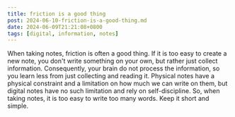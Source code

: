 ```yaml
---
title: friction is a good thing
post: 2024-06-10-friction-is-a-good-thing.md
date: 2024-06-09T21:21:08+0800
tags: [digital, information, notes]
---
```

When taking notes, friction is often a good thing. If it is too easy to create a new note, you don't write something on your own, but rather just collect information. Consequently, your brain do not process the information, so you learn less from just collecting and reading it. Physical notes have a physical constraint and a limitation on how much we can write on them, but digital notes have no such limitation and rely on self-discipline. So, when taking notes, it is too easy to write too many words. Keep it short and simple.